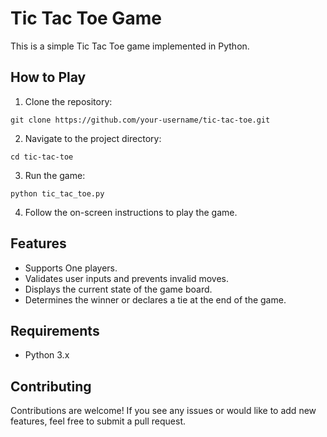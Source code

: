# Tic Tac Toe Game

This is a simple Tic Tac Toe game implemented in Python.

## How to Play

1. Clone the repository:

```
git clone https://github.com/your-username/tic-tac-toe.git
```

2. Navigate to the project directory:

```
cd tic-tac-toe
```

3. Run the game:
```
python tic_tac_toe.py
```
4. Follow the on-screen instructions to play the game.

## Features

- Supports One players.
- Validates user inputs and prevents invalid moves.
- Displays the current state of the game board.
- Determines the winner or declares a tie at the end of the game.

## Requirements

- Python 3.x

## Contributing

Contributions are welcome! If you see any issues or would like to add new features, feel free to submit a pull request.

